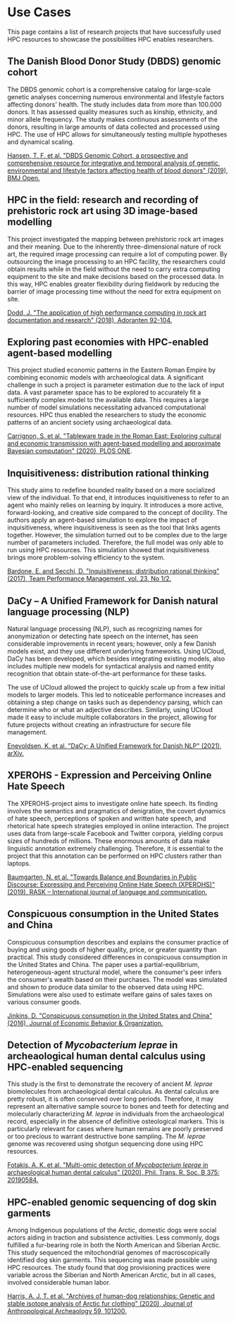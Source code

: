 # Use Cases

This page contains a list of research projects that have successfully used HPC resources to showcase the possibilities HPC enables researchers.
<!--- 
AU: 4
KU: 2
CBS: 2
SDU: 2
ITU: 0
RUC: 0
AAU: 0
-->


## The Danish Blood Donor Study (DBDS) genomic cohort
<!---### Affiliations: KU, AU, CBS, AUH, KUH, OUH, RUH -->

The DBDS genomic cohort is a comprehensive catalog for large-scale genetic analyses concerning numerous environmental and lifestyle factors affecting donors' health. The study includes data from more than 100.000 donors. It has assessed quality measures such as kinship, ethnicity, and minor allele frequency. The study makes continuous assessments of the donors, resulting in large amounts of data collected and processed using HPC. The use of HPC allows for simultaneously testing multiple hypotheses and dynamical scaling.

[Hansen, T. F. et al. "DBDS Genomic Cohort, a prospective and comprehensive resource for integrative and temporal analysis of genetic, environmental and lifestyle factors affecting health of blood donors" (2019), BMJ Open.](http://dx.doi.org/10.1136/bmjopen-2018-028401)


## HPC in the field: research and recording of prehistoric rock art using 3D image-based modelling
<!---### Affiliation: Aarhus University-->
<!---### Researcher: [James Dodd, Aarhus University](https://pure.au.dk/portal/da/persons/james-andrew-dodd(121a5d0d-e7dd-4c02-8783-39772e78a7a0).html)
### Publication: -->
<!---### [Dodd, J. "The application of high performance computing  in rock art documentation and research" (2018), Adoranten 92-104.](https://www.proquest.com/openview/56203dd4a1c068cf159b323e703c84f1/1?pq-origsite=gscholar&cbl=2032487)-->

This project investigated the mapping between prehistoric rock art images and their meaning. Due to the inherently three-dimensional nature of rock art, the required image processing can require a lot of computing power. By outsourcing the image processing to an HPC facility, the researchers could obtain results while in the field without the need to carry extra computing equipment to the site and make decisions based on the processed data. In this way, HPC enables greater flexibility during fieldwork by reducing the barrier of image processing time without the need for extra equipment on site.

[Dodd, J. "The application of high performance computing  in rock art documentation and research" (2018), Adoranten 92-104.](https://www.proquest.com/openview/56203dd4a1c068cf159b323e703c84f1/1?pq-origsite=gscholar&cbl=2032487)


## Exploring past economies with HPC-enabled agent-based modelling
<!---### Affiliation: Aarhus University-->
<!---### Researcher: [Izabela Romanowska, Aarhus University](https://pure.au.dk/portal/da/persons/izabela-anna-romanowska(de64c8e8-dfc4-4769-a157-fdbf252a96d3).html)
### Publication: -->
<!---### [Carrignon, S. et al "Tableware trade in the Roman East: Exploring cultural and economic transmission with agent-based modelling and approximate Bayesian computation" (2020), PLOS ONE.](https://doi.org/10.1371/journal.pone.0240414)-->

This project studied economic patterns in the Eastern Roman Empire by combining economic models with archaeological data. A significant challenge in such a project is parameter estimation due to the lack of input data. A vast parameter space has to be explored to accurately fit a sufficiently complex model to the available data. This requires a large number of model simulations necessitating advanced computational resources. HPC thus enabled the researchers to study the economic patterns of an ancient society using archaeological data.

[Carrignon, S. et al. "Tableware trade in the Roman East: Exploring cultural and economic transmission with agent-based modelling and approximate Bayesian computation" (2020), PLOS ONE](https://doi.org/10.1371/journal.pone.0240414).
<!--- DOI: [https://doi.org/10.1371/journal.pone.0240414](https://doi.org/10.1371/journal.pone.0240414 ) -->


## Inquisitiveness: distribution rational thinking
<!---### Affiliation: University of Southern Denmark -->
<!---### Researcher: [Davide Secchi, University of Southern Denmark](https://portal.findresearcher.sdu.dk/da/persons/secchi) --->

This study aims to redefine bounded reality based on a more socialized view of the individual. To that end, it introduces inquisitiveness to refer to an agent who mainly relies on learning by inquiry. It introduces a more active, forward-looking, and creative side compared to the concept of docility. The authors apply an agent-based simulation to explore the impact of inquisitiveness, where inquisitiveness is seen as the tool that links agents together. However, the simulation turned out to be complex due to the large number of parameters included. Therefore, the full model was only able to run using HPC resources. This simulation showed that inquisitiveness brings more problem-solving efficiency to the system.

[Bardone, E. and Secchi, D. "Inquisitiveness: distribution rational thinking" (2017), Team Performance Management, vol. 23, No 1/2.](https://doi.org/10.1108/TPM-10-2015-0044)


## DaCy – A Unified Framework for Danish natural language processing (NLP)

Natural language processing (NLP), such as recognizing names for anonymization or detecting hate speech on the internet, has seen considerable improvements in recent years; however, only a few Danish models exist, and they use different underlying frameworks. Using UCloud, DaCy has been developed, which besides integrating existing models, also includes multiple new models for syntactical analysis and named entity recognition that obtain state-of-the-art performance for these tasks.

The use of UCloud allowed the project to quickly scale up from a few initial models to larger models. This led to noticeable performance increases and obtaining a step change on tasks such as dependency parsing, which can determine who or what an adjective describes. Similarly, using UCloud made it easy to include multiple collaborators in the project, allowing for future projects without creating an infrastructure for secure file management.

[Enevoldsen, K. et al. "DaCy: A Unified Framework for Danish NLP" (2021), arXiv.](https://arxiv.org/abs/2107.05295)


## XPEROHS - Expression and Perceiving Online Hate Speech
<!---### Affiliation: University of Southern Denmark -->

The XPEROHS-project aims to investigate online hate speech. Its finding involves the semantics and pragmatics of denigration, the covert dynamics of hate speech, perceptions of spoken and written hate speech, and rhetorical hate speech strategies employed in online interaction. The project uses data from large-scale Facebook and Twitter corpora, yielding corpus sizes of hundreds of millions. These enormous amounts of data make linguistic annotation extremely challenging. Therefore, it is essential to the project that this annotation can be performed on HPC clusters rather than laptops. 

[Baumgarten, N. et al. "Towards Balance and Boundaries in Public Discourse: Expressing and Perceiving Online Hate Speech (XPEROHS)" (2019), RASK – International journal of language and communication.](https://www.sdu.dk/-/media/files/om_sdu/institutter/isk/forskningspublikationer/rask/rask+50/baumgarten+et+al.pdf)


## Conspicuous consumption in the United States and China
<!---### Affiliation: Copenhagen Business School -->
<!---### Researcher: [David Jinkins, Copenhagen Business School](https://www.cbs.dk/en/research/departments-and-centres/department-of-economics/staff/djeco) --->

Conspicuous consumption describes and explains the consumer practice of buying and using goods of higher quality, price, or greater quantity than practical. This study considered differences in conspicuous consumption in the United States and China. The paper uses a partial-equilibrium, heterogeneous-agent structural model, where the consumer's peer infers the consumer's wealth based on their purchases. The model was simulated and shown to produce data similar to the observed data using HPC. Simulations were also used to estimate welfare gains of sales taxes on various consumer goods.

[Jinkins, D. "Conspicuous consumption in the United States and China" (2016), Journal of Economic Behavior & Organization.](https://doi.org/10.1016/j.jebo.2016.03.018)


## Detection of *Mycobacterium leprae* in archeaological human dental calculus using HPC-enabled sequencing
<!---### Affiliation: University of Copenhagen -->

This study is the first to demonstrate the recovery of ancient *M. leprae* biomolecules from archaeological dental calculus. As dental calculus are pretty robust, it is often conserved over long periods. Therefore, it may represent an alternative sample source to bones and teeth for detecting and molecularly characterizing *M. leprae* in individuals from the archaeological record, especially in the absence of definitive osteological markers. This is particularly
relevant for cases where human remains are poorly preserved or too precious to warrant destructive bone sampling. The *M. leprae* genome was recovered using shotgun sequencing done using HPC resources.

[Fotakis, A. K. et al. "Multi-omic detection of *Mycobacterium leprae* in archaeological human dental calculus" (2020), Phil. Trans. R. Soc. B 375: 20190584.](https://doi.org/10.1098/rstb.2019.0584)


## HPC-enabled genomic sequencing of dog skin garments
<!---### Affiliation: University of Copenhagen -->

Among Indigenous populations of the Arctic, domestic dogs were social actors aiding in traction and subsistence activities. Less commonly, dogs fulfilled a fur-bearing role in both the North American and Siberian Arctic. This study sequenced the mitochondrial genomes of macroscopically identified dog skin garments. This sequencing was made possible using HPC resources. The study found that dog provisioning practices were variable across the Siberian and North American Arctic, but in all cases, involved considerable human labor.

[Harris, A. J. T. et al. "Archives of human-dog relationships: Genetic and stable isotope analysis of Arctic fur clothing" (2020), Journal of Anthropological Archeaology 59, 101200.](https://doi.org/10.1016/j.jaa.2020.101200)

